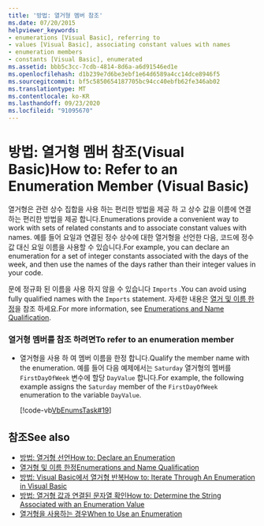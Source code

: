 ```yaml
---
title: '방법: 열거형 멤버 참조'
ms.date: 07/20/2015
helpviewer_keywords:
- enumerations [Visual Basic], referring to
- values [Visual Basic], associating constant values with names
- enumeration members
- constants [Visual Basic], enumerated
ms.assetid: bbb5c3cc-7cdb-4814-8d6a-a6d91546ed1e
ms.openlocfilehash: d1b239e7d6be3ebf1e64d6589a4cc14dce8946f5
ms.sourcegitcommit: bf5c5850654187705bc94cc40ebfb62fe346ab02
ms.translationtype: MT
ms.contentlocale: ko-KR
ms.lasthandoff: 09/23/2020
ms.locfileid: "91095670"
---
```

# <a name="how-to-refer-to-an-enumeration-member-visual-basic"></a><span data-ttu-id="172d4-102">방법: 열거형 멤버 참조(Visual Basic)</span><span class="sxs-lookup"><span data-stu-id="172d4-102">How to: Refer to an Enumeration Member (Visual Basic)</span></span>

<span data-ttu-id="172d4-103">열거형은 관련 상수 집합을 사용 하는 편리한 방법을 제공 하 고 상수 값을 이름에 연결 하는 편리한 방법을 제공 합니다.</span><span class="sxs-lookup"><span data-stu-id="172d4-103">Enumerations provide a convenient way to work with sets of related constants and to associate constant values with names.</span></span> <span data-ttu-id="172d4-104">예를 들어 요일과 연결된 정수 상수에 대한 열거형을 선언한 다음, 코드에 정수 값 대신 요일 이름을 사용할 수 있습니다.</span><span class="sxs-lookup"><span data-stu-id="172d4-104">For example, you can declare an enumeration for a set of integer constants associated with the days of the week, and then use the names of the days rather than their integer values in your code.</span></span>  
  
 <span data-ttu-id="172d4-105">문에 정규화 된 이름을 사용 하지 않을 수 있습니다 `Imports` .</span><span class="sxs-lookup"><span data-stu-id="172d4-105">You can avoid using fully qualified names with the `Imports` statement.</span></span> <span data-ttu-id="172d4-106">자세한 내용은 [열거 및 이름 한정](enumerations-and-name-qualification.md)을 참조 하세요.</span><span class="sxs-lookup"><span data-stu-id="172d4-106">For more information, see [Enumerations and Name Qualification](enumerations-and-name-qualification.md).</span></span>  
  
### <a name="to-refer-to-an-enumeration-member"></a><span data-ttu-id="172d4-107">열거형 멤버를 참조 하려면</span><span class="sxs-lookup"><span data-stu-id="172d4-107">To refer to an enumeration member</span></span>  
  
- <span data-ttu-id="172d4-108">열거형을 사용 하 여 멤버 이름을 한정 합니다.</span><span class="sxs-lookup"><span data-stu-id="172d4-108">Qualify the member name with the enumeration.</span></span> <span data-ttu-id="172d4-109">예를 들어 다음 예제에서는 `Saturday` 열거형의 멤버를 `FirstDayOfWeek` 변수에 할당 `DayValue` 합니다.</span><span class="sxs-lookup"><span data-stu-id="172d4-109">For example, the following example assigns the `Saturday` member of the `FirstDayOfWeek` enumeration to the variable `DayValue`.</span></span>  
  
     [!code-vb[VbEnumsTask#19](~/samples/snippets/visualbasic/VS_Snippets_VBCSharp/VbEnumsTask/VB/Class2.vb#19)]  
  
## <a name="see-also"></a><span data-ttu-id="172d4-110">참조</span><span class="sxs-lookup"><span data-stu-id="172d4-110">See also</span></span>

- [<span data-ttu-id="172d4-111">방법: 열거형 선언</span><span class="sxs-lookup"><span data-stu-id="172d4-111">How to: Declare an Enumeration</span></span>](how-to-declare-enumerations.md)
- [<span data-ttu-id="172d4-112">열거형 및 이름 한정</span><span class="sxs-lookup"><span data-stu-id="172d4-112">Enumerations and Name Qualification</span></span>](enumerations-and-name-qualification.md)
- [<span data-ttu-id="172d4-113">방법: Visual Basic에서 열거형 반복</span><span class="sxs-lookup"><span data-stu-id="172d4-113">How to: Iterate Through An Enumeration in Visual Basic</span></span>](how-to-iterate-through-an-enumeration.md)
- [<span data-ttu-id="172d4-114">방법: 열거형 값과 연결된 문자열 확인</span><span class="sxs-lookup"><span data-stu-id="172d4-114">How to: Determine the String Associated with an Enumeration Value</span></span>](how-to-determine-the-string-associated-with-an-enumeration-value.md)
- [<span data-ttu-id="172d4-115">열거형을 사용하는 경우</span><span class="sxs-lookup"><span data-stu-id="172d4-115">When to Use an Enumeration</span></span>](when-to-use-an-enumeration.md)

